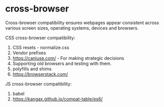 # cross-browser
Cross-browser compatibility ensures webpages appear consistent across various screen sizes, operating systems, devices and browsers.

CSS cross-browser compatibility:
1. CSS resets - normalize.css
2. Vendor prefixes
3. https://caniuse.com/ - For making strategic decisions
4. Supporting old browsers and testing with them.
  1. polyfills and shims
  1. https://browserstack.com/

JS cross-browser compatibility:
1. babel
2. https://kangax.github.io/compat-table/es6/
